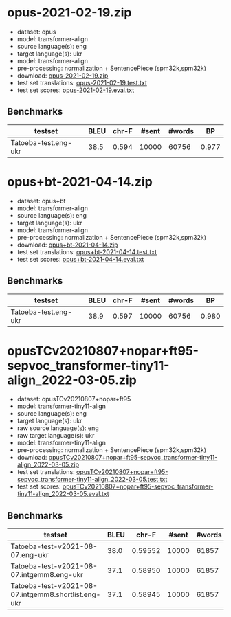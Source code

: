 # opus-2021-02-19.zip

* dataset: opus
* model: transformer-align
* source language(s): eng
* target language(s): ukr
* model: transformer-align
* pre-processing: normalization + SentencePiece (spm32k,spm32k)
* download: [opus-2021-02-19.zip](https://object.pouta.csc.fi/Tatoeba-MT-models/eng-ukr/opus-2021-02-19.zip)
* test set translations: [opus-2021-02-19.test.txt](https://object.pouta.csc.fi/Tatoeba-MT-models/eng-ukr/opus-2021-02-19.test.txt)
* test set scores: [opus-2021-02-19.eval.txt](https://object.pouta.csc.fi/Tatoeba-MT-models/eng-ukr/opus-2021-02-19.eval.txt)

## Benchmarks

| testset | BLEU  | chr-F | #sent | #words | BP |
|---------|-------|-------|-------|--------|----|
| Tatoeba-test.eng-ukr 	| 38.5 	| 0.594 	| 10000 	| 60756 	| 0.977 |



# opus+bt-2021-04-14.zip

* dataset: opus+bt
* model: transformer-align
* source language(s): eng
* target language(s): ukr
* model: transformer-align
* pre-processing: normalization + SentencePiece (spm32k,spm32k)
* download: [opus+bt-2021-04-14.zip](https://object.pouta.csc.fi/Tatoeba-MT-models/eng-ukr/opus+bt-2021-04-14.zip)
* test set translations: [opus+bt-2021-04-14.test.txt](https://object.pouta.csc.fi/Tatoeba-MT-models/eng-ukr/opus+bt-2021-04-14.test.txt)
* test set scores: [opus+bt-2021-04-14.eval.txt](https://object.pouta.csc.fi/Tatoeba-MT-models/eng-ukr/opus+bt-2021-04-14.eval.txt)

## Benchmarks

| testset | BLEU  | chr-F | #sent | #words | BP |
|---------|-------|-------|-------|--------|----|
| Tatoeba-test.eng-ukr 	| 38.9 	| 0.597 	| 10000 	| 60756 	| 0.980 |


# opusTCv20210807+nopar+ft95-sepvoc_transformer-tiny11-align_2022-03-05.zip

* dataset: opusTCv20210807+nopar+ft95
* model: transformer-tiny11-align
* source language(s): eng
* target language(s): ukr
* raw source language(s): eng
* raw target language(s): ukr
* model: transformer-tiny11-align
* pre-processing: normalization + SentencePiece (spm32k,spm32k)
* download: [opusTCv20210807+nopar+ft95-sepvoc_transformer-tiny11-align_2022-03-05.zip](https://object.pouta.csc.fi/Tatoeba-MT-models/eng-ukr/opusTCv20210807+nopar+ft95-sepvoc_transformer-tiny11-align_2022-03-05.zip)
* test set translations: [opusTCv20210807+nopar+ft95-sepvoc_transformer-tiny11-align_2022-03-05.test.txt](https://object.pouta.csc.fi/Tatoeba-MT-models/eng-ukr/opusTCv20210807+nopar+ft95-sepvoc_transformer-tiny11-align_2022-03-05.test.txt)
* test set scores: [opusTCv20210807+nopar+ft95-sepvoc_transformer-tiny11-align_2022-03-05.eval.txt](https://object.pouta.csc.fi/Tatoeba-MT-models/eng-ukr/opusTCv20210807+nopar+ft95-sepvoc_transformer-tiny11-align_2022-03-05.eval.txt)

## Benchmarks

| testset | BLEU  | chr-F | #sent | #words | BP |
|---------|-------|-------|-------|--------|----|
| Tatoeba-test-v2021-08-07.eng-ukr 	| 38.0 	| 0.59552 	| 10000 	| 61857 	| 0.979 |
| Tatoeba-test-v2021-08-07.intgemm8.eng-ukr 	| 37.1 	| 0.58950 	| 10000 	| 61857 	| 0.975 |
| Tatoeba-test-v2021-08-07.intgemm8.shortlist.eng-ukr 	| 37.1 	| 0.58945 	| 10000 	| 61857 	| 0.976 |

